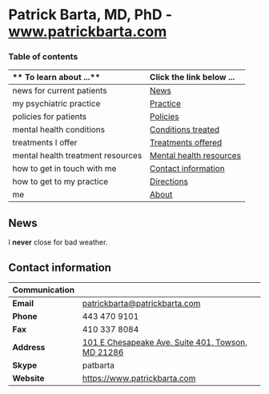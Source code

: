 # Patrick Barta, MD, PhD - www.patrickbarta.com

### Table of contents
| ** To learn about ...** | **Click the link below ...** |
|:---------------------|:-----------------------|
| news for current patients | [News](#news) |
| my psychiatric practice | [Practice](practice.md) |
| policies for patients | [Policies](policies.md) |
| mental health conditions | [Conditions treated](conditions.md) |
| treatments I offer | [Treatments offered](treatments.md) |
| mental health treatment resources | [Mental health resources](resources.md) |
| how to get in touch with me | [Contact information](#contact-information) |
| how to get to my practice | [Directions](directions.md) |
| me | [About](about.md) |


##  News
I **never** close for bad weather.

## Contact information

| Communication |       |
|:--------| :-----|
| **Email** | patrickbarta@patrickbarta.com |
| **Phone** | 443 470 9101|
| **Fax** | 410 337 8084|
| **Address** | [101 E Chesapeake Ave, Suite 401, Towson, MD 21286](https://www.google.com/maps/place/101+E+Chesapeake+Ave,+Towson,+MD+21286/@39.3994078,-76.6031523,17z/data=!4m7!1m4!3m3!1s0x89c80faf4b642ea1:0x945d391af3bb7a5c!2s101+E+Chesapeake+Ave,+Towson,+MD+21286!3b1!3m1!1s0x89c80faf4b642ea1:0x945d391af3bb7a5c)|
| **Skype** | patbarta |
| **Website** | https://www.patrickbarta.com |